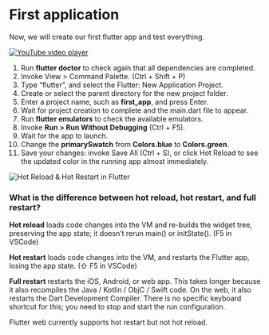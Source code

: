 # First application

Now, we will create our first flutter app and test everything.

[![YouTube video player](https://img.youtube.com/vi/mmtuEKcvY3g/0.jpg)](https://www.youtube.com/embed/mmtuEKcvY3g)

1. Run **flutter doctor** to check again that all dependencies are completed.
2. Invoke View > Command Palette. (Ctrl + Shift + P)
3. Type “flutter”, and select the Flutter: New Application Project.
4. Create or select the parent directory for the new project folder.
5. Enter a project name, such as **first_app**, and press Enter.
6. Wait for project creation to complete and the main.dart file to appear.
7. Run **flutter emulators** to check the available emulators.
8. Invoke **Run > Run Without Debugging** (Ctrl + F5).
9. Wait for the app to launch.
10. Change the **primarySwatch** from **Colors.blue** to **Colors.green**.
11. Save your changes: invoke Save All (Ctrl + S), or click Hot Reload to see the updated color in the running app almost immediately.

![Hot Reload & Hot Restart in Flutter](https://firebasestorage.googleapis.com/v0/b/flutter-pro-51469.appspot.com/o/c1l5p1.png?alt=media&token=136ef0f0-2445-4dac-9be8-5871abe8bc9e)

### What is the difference between hot reload, hot restart, and full restart?

**Hot reload** loads code changes into the VM and re-builds the widget tree, preserving the app state; it doesn’t rerun main() or initState(). (F5 in VSCode)

**Hot restart** loads code changes into the VM, and restarts the Flutter app, losing the app state. (⇧ F5 in VSCode)

**Full restart** restarts the iOS, Android, or web app. This takes longer because it also recompiles the Java / Kotlin / ObjC / Swift code. On the web, it also restarts the Dart Development Compiler. There is no specific keyboard shortcut for this; you need to stop and start the run configuration.

Flutter web currently supports hot restart but not hot reload.
